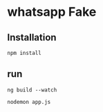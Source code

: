 # whatsapp Fake



## Installation
```
npm install
```

## run
```
ng build --watch
```
```
nodemon app.js
```

